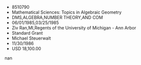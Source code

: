 
* 8510790
* Mathematical Sciences: Topics in Algebraic Geometry
* DMS,ALGEBRA,NUMBER THEORY,AND COM
* 06/01/1985,03/25/1985
* Ziv Ran,MI,Regents of the University of Michigan - Ann Arbor
* Standard Grant
* Michael Steuerwalt
* 11/30/1986
* USD 18,100.00

nan
